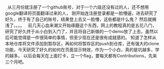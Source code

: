    从三月份就注册了一个github账号，对于一个六级还没有过的人，还不想用google翻译将页面翻译过来的人， 刚开始连注册登录都是一脸懵逼，进去研究了好久，终于有了自己的账号，结果登上去又一脸懵，这些都是什么鬼？ 然后就搁浅了。。。。
   前几天心血来潮又开始琢磨这个东西，网上的教程真的是五花八门，研究了好久终于从小白到入门了，并且将自己新做的一个demo放了上去，虽然以后可能觉得是一件很简单的事情，但至少现在还是很有成就感的。 知道了怎样从本地仓库将文件添加到暂存区，再如何将暂存区的push到仓库，还有强大的clone功能，今天研究了好久的如何在页面显示特效，作为一个小白，真的是坑越多，学的越多。
	 以后会每天在上面打卡，立一个flag，要每天都有Contributions，先来三个月吧。
